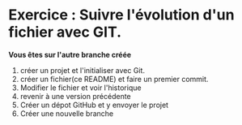 # Exercice : Suivre l'évolution d'un fichier avec GIT.

**Vous êtes sur l'autre branche créée**


1. créer un projet et l'initialiser avec Git.
2. créer un fichier(ce README) et faire un premier commit.
3. Modifier le fichier et voir l'historique
4. revenir à une version précédente
5. Créer un dépot GitHub et y envoyer le projet
6. Créer une nouvelle branche

